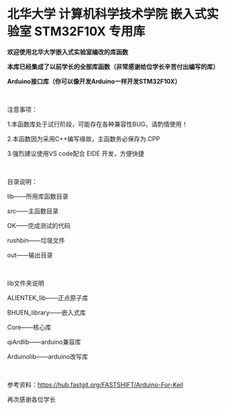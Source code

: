 # 北华大学 计算机科学技术学院 嵌入式实验室 STM32F10X 专用库

**欢迎使用北华大学嵌入式实验室编改的库函数**

**本库已经集成了以前学长的全部库函数（非常感谢给位学长辛苦付出编写的库）**

**Arduino接口库（你可以像开发Arduino一样开发STM32F10X）**

<br/>

注意事项：

1.本函数库处于试行阶段，可能存在各种兼容性BUG，请酌情使用！

2.本函数因为采用C++编写缘故，主函数务必保存为.CPP

3.强烈建议使用VS code配合 EIDE 开发，方便快捷

<br/>

目录说明：

lib——所用库函数目录

src——主函数目录

OK——完成测试的代码

rushbin——垃圾文件

out——输出目录

<br/>

lib文件夹说明

ALIENTEK_lib——正点原子库

BHUEN_library——嵌入式库

Core——核心库

qiArdlib——arduino兼容库

Arduinolib——arduino改写库

<br/>

参考资料：https://hub.fastgit.org/FASTSHIFT/Arduino-For-Keil

再次感谢各位学长
